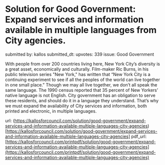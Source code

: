 # Solution for Good Government: Expand services and information available in multiple languages from City agencies. #

submitted by: kallos
submitted_dt: 
upvotes: 339
issue: Good Government

With people from over 200 countries living here, New York City’s diversity is a great asset, economically and culturally. Film-maker Ric Burns, in his public television series "New York," has written that “New York City is a continuing experiment to see if all the peoples of the world can live together in one small place.” Though we may all live together, we don’t all speak the same language. The 1990 census reported that 35 percent of New Yorkers’ native language is not English. City government has an obligation to serve these residents, and should do it in a language they understand. That’s why we must expand the availability of City services and information, both printed and electronic, in multiple languages.

url: (https://kallosforcouncil.com/solution/good-government/expand-services-and-information-available-multiple-languages-city-agencies)[https://kallosforcouncil.com/solution/good-government/expand-services-and-information-available-multiple-languages-city-agencies]
pdf_url: [https://kallosforcouncil.com/printpdf/solution/good-government/expand-services-and-information-available-multiple-languages-city-agencies](https://kallosforcouncil.com/printpdf/solution/good-government/expand-services-and-information-available-multiple-languages-city-agencies)